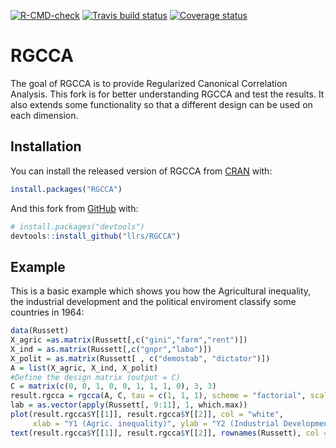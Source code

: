 <!-- badges: start -->
[![R-CMD-check](https://github.com/llrs/RGCCA/workflows/R-CMD-check/badge.svg)](https://github.com/llrs/RGCCA/actions)
[![Travis build status](https://travis-ci.org/llrs/RGCCA.svg?branch=master)](https://travis-ci.org/llrs/RGCCA)
[![Coverage status](https://codecov.io/gh/llrs/RGCCA/branch/master/graph/badge.svg)](https://codecov.io/github/llrs/RGCCA?branch=master)
<!-- badges: end -->

# RGCCA

The goal of RGCCA is to provide Regularized Canonical Correlation Analysis.
This fork is for better understanding RGCCA and test the results.
It also extends some functionality so that a different design can be used on each dimension. 

## Installation

You can install the released version of RGCCA from [CRAN](https://CRAN.R-project.org) with:

``` r
install.packages("RGCCA")
```

And this fork from [GitHub](https://github.com/) with:

``` r
# install.packages("devtools")
devtools::install_github("llrs/RGCCA")
```
## Example

This is a basic example which shows you how the Agricultural inequality, the industrial development and the political enviroment classify some countries in 1964:

``` r
data(Russett)
X_agric =as.matrix(Russett[,c("gini","farm","rent")])
X_ind = as.matrix(Russett[,c("gnpr","labo")])
X_polit = as.matrix(Russett[ , c("demostab", "dictator")])
A = list(X_agric, X_ind, X_polit)
#Define the design matrix (output = C)
C = matrix(c(0, 0, 1, 0, 0, 1, 1, 1, 0), 3, 3)
result.rgcca = rgcca(A, C, tau = c(1, 1, 1), scheme = "factorial", scale = TRUE)
lab = as.vector(apply(Russett[, 9:11], 1, which.max))
plot(result.rgcca$Y[[1]], result.rgcca$Y[[2]], col = "white",
     xlab = "Y1 (Agric. inequality)", ylab = "Y2 (Industrial Development)")
text(result.rgcca$Y[[1]], result.rgcca$Y[[2]], rownames(Russett), col = lab, cex = .7)
```

